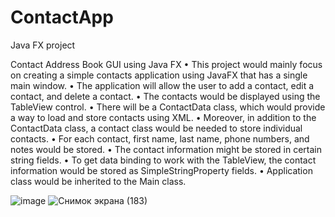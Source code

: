 # ContactApp
Java FX project

Contact Address Book GUI using Java FX • This project would mainly focus on creating a simple contacts application using JavaFX that has a single main window. • The application will allow the user to add a contact, edit a contact, and delete a contact. • The contacts would be displayed using the TableView control. • There will be a ContactData class, which would provide a way to load and store contacts using XML. • Moreover, in addition to the ContactData class, a contact class would be needed to store individual contacts. • For each contact, first name, last name, phone numbers, and notes would be stored. • The contact information might be stored in certain string fields. • To get data binding to work with the TableView, the contact information would be stored as SimpleStringProperty fields. • Application class would be inherited to the Main class.

![image](https://user-images.githubusercontent.com/68575387/236696957-2342044a-63e4-466d-a259-b59742edb829.png)
![Снимок экрана (183)](https://user-images.githubusercontent.com/68575387/236696990-cd84efd5-0271-414d-ba56-567bd6871d97.png)


